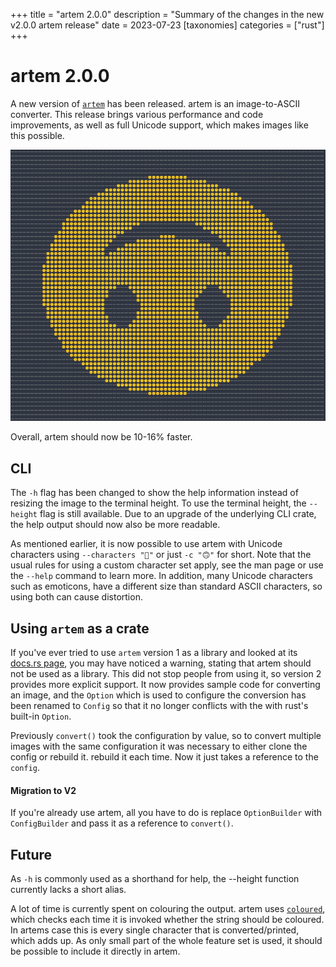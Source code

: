 +++
title = "artem 2.0.0"
description = "Summary of the changes in the new v2.0.0 artem release"
date = 2023-07-23
[taxonomies]
categories = ["rust"]
+++

# artem 2.0.0

A new version of [`artem`](https://github.com/FineFindus/artem) has been released. artem is an image-to-ASCII converter.
This release brings various performance and code improvements, as well as full Unicode support, which makes images like this possible.

![ASCII art of an emoji, consisting of emoji](/posts/artem_2_0/unicode_example.png)

Overall, artem should now be 10-16% faster.

## CLI

The `-h` flag has been changed to show the help information instead of resizing the image to the terminal height.
To use the terminal height, the `--height` flag is still available. Due to an upgrade of the underlying CLI crate, the help output should now also be more readable.

As mentioned earlier, it is now possible to use artem with Unicode characters using `--characters "🙂"` or just `-c "🙃"` for short. 
Note that the usual rules for using a custom character set apply, see the man page or use the `--help` command to learn more. In addition, many Unicode characters
such as emoticons, have a different size than standard ASCII characters, so using both can cause distortion.

## Using `artem` as a crate

If you've ever tried to use `artem` version 1 as a library and looked at its [docs.rs page](https://docs.rs/artem/1.2.1/artem/index.html), you may have noticed a warning,
stating that artem should not be used as a library. This did not stop people from using it, so version 2 provides more explicit support.
It now provides sample code for converting an image, and the `Option` which is used to configure the conversion has been renamed to `Config` so that it no longer conflicts with the 
with rust's built-in `Option`.

Previously `convert()` took the configuration by value, so to convert multiple images with the same configuration it was necessary to either clone the config or rebuild it. 
rebuild it each time. Now it just takes a reference to the `config`.

#### Migration to V2

If you're already use artem, all you have to do is replace `OptionBuilder` with `ConfigBuilder` and pass it as a reference to `convert()`.

## Future 

As `-h` is commonly used as a shorthand for help, the --height function currently lacks a short alias.

A lot of time is currently spent on colouring the output. artem uses [`coloured`](https://crates.io/crates/colored), which checks each time it is invoked
whether the string should be coloured. In artems case this is every single character that is converted/printed, which adds up. As only small part of the whole feature set is used,
it should be possible to include it directly in artem.
